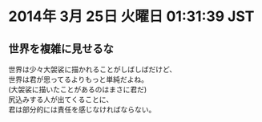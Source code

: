 
2014年  3月 25日 火曜日 01:31:39 JST
===


世界を複雑に見せるな
---

世界は少々大袈裟に描かれることがしばしばだけど、  
世界は君が思ってるよりもっと単純だよね。  
(大袈裟に描いたことがあるのはまさに君だ)  
尻込みする人が出てくることに、  
君は部分的には責任を感じなければならない。

